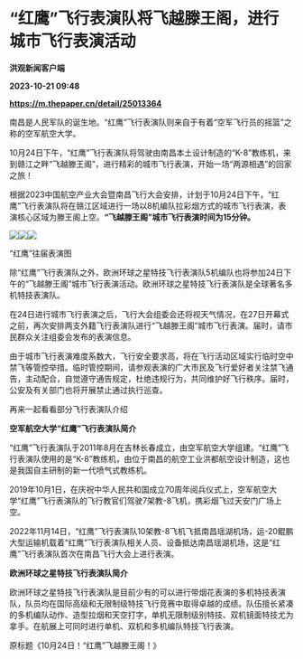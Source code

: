 # “红鹰”飞行表演队将飞越滕王阁，进行城市飞行表演活动
**洪观新闻客户端**

**2023-10-21 09:48**

**https://m.thepaper.cn/detail/25013364**

南昌是人民军队的诞生地。“红鹰”飞行表演队则来自于有着“空军飞行员的摇篮”之称的空军航空大学。

10月24日下午，“红鹰”飞行表演队将驾驶由南昌本土设计制造的“K-8”教练机，来到赣江之畔“飞越滕王阁”，进行精彩的城市飞行表演，开始一场“两源相遇”的回家之旅！

根据2023中国航空产业大会暨南昌飞行大会安排，计划于10月24日下午，“红鹰”飞行表演队将在赣江区域进行一场以8机编队拉彩烟方式的城市飞行表演，表演核心区域为滕王阁上空。**“飞越滕王阁”城市飞行表演时间为15分钟。**

![](https://imagecloud.thepaper.cn/thepaper/image/275/68/378.png)![](https://imagecloud.thepaper.cn/thepaper/image/275/68/379.png)![](https://imagecloud.thepaper.cn/thepaper/image/275/68/380.png)

“红鹰”往届表演图

除“红鹰”飞行表演队之外，欧洲环球之星特技飞行表演队5机编队也将参加24日下午的“飞越滕王阁”城市飞行表演活动。欧洲环球之星特技飞行表演队是全球著名多机特技表演队。

在24日进行城市飞行表演之后，飞行大会组委会还将视天气情况，在27日开幕式之前，再次安排两支外籍飞行表演队进行“飞越滕王阁”城市飞行表演。届时，请市民群众关注组委会发布的表演信息。

由于城市飞行表演难度系数大，飞行安全要求高，将在飞行活动区域实行临时空中禁飞等管控举措。临时管控期间，请参观表演的广大市民及飞行爱好者关注禁飞通告，主动配合，自觉遵守通告规定，杜绝违规行为，共同维护好飞行秩序。届时，公安及有关部门也将开展禁止通过执行巡查。

再来一起看看部分飞行表演队介绍

**空军航空大学“红鹰”飞行表演队简介**

“红鹰”飞行表演队于2011年8月在吉林长春成立，由空军航空大学组建。“红鹰”飞行表演队使用的是“K-8”教练机，由位于南昌的航空工业洪都航空设计制造，这也是我国自主研制的新一代喷气式教练机。

2019年10月1日，在庆祝中华人民共和国成立70周年阅兵仪式上，空军航空大学“红鹰”飞行表演队的飞行教官们驾驶7架教-8飞机，携彩烟飞过天安门广场上空。

2022年11月14日，“红鹰”飞行表演队10架教-8飞机飞抵南昌瑶湖机场，运-20鲲鹏大型运输机载着“红鹰”飞行表演队相关人员、设备抵达南昌瑶湖机场，这是“红鹰”飞行表演队首次在南昌飞行大会上进行表演。

**欧洲环球之星特技飞行表演队简介**

欧洲环球之星特技飞行表演队是目前少有的可以进行带烟花表演的多机特技表演队，队员均在国际高级和无限制级特技飞行竞赛中取得卓越的成绩。队伍擅长紧凑的多机编队动作、造型拉烟和天空打字，单机无限制级别特技、双机镜面特技尤为拿手。在航展上可同时进行单机、双机和多机编队特技飞行表演。

原标题《10月24日！“红鹰”飞越滕王阁！》
